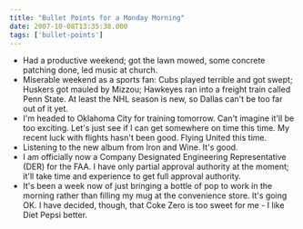 ```yaml
---
title: "Bullet Points for a Monday Morning"
date: 2007-10-08T13:35:38.000
tags: ['bullet-points']
---
```


- Had a productive weekend; got the lawn mowed, some concrete patching done, led music at church.
- Miserable weekend as a sports fan: Cubs played terrible and got swept; Huskers got mauled by Mizzou; Hawkeyes ran into a freight train called Penn State. At least the NHL season is new, so Dallas can't be too far out of it yet.
- I'm headed to Oklahoma City for training tomorrow. Can't imagine it'll be too exciting. Let's just see if I can get somewhere on time this time. My recent luck with flights hasn't been good. Flying United this time.
- Listening to the new album from Iron and Wine. It's good.
- I am officially now a Company Designated Engineering Representative (DER) for the FAA. I have only partial approval authority at the moment; it'll take time and experience to get full approval authority.
- It's been a week now of just bringing a bottle of pop to work in the morning rather than filling my mug at the convenience store. It's going OK. I have decided, though, that Coke Zero is too sweet for me - I like Diet Pepsi better.
